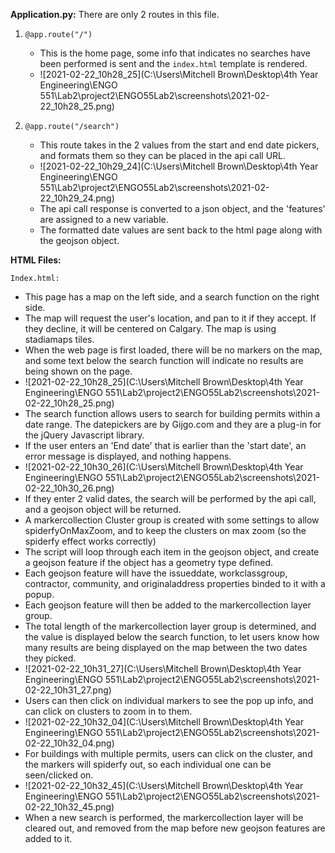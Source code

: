 **Application.py:**
There are only 2 routes in this file.

1. `@app.route("/")` 
	- This is the home page, some info that indicates no searches have been performed is sent and the `index.html` template is rendered.
	- ![2021-02-22_10h28_25](C:\Users\Mitchell Brown\Desktop\4th Year Engineering\ENGO 551\Lab2\project2\ENGO55Lab2\screenshots\2021-02-22_10h28_25.png)
	
2. `@app.route("/search")`
	- This route takes in the 2 values from the start and end date pickers, and formats them so they can be placed in the api call URL. 
	- ![2021-02-22_10h29_24](C:\Users\Mitchell Brown\Desktop\4th Year Engineering\ENGO 551\Lab2\project2\ENGO55Lab2\screenshots\2021-02-22_10h29_24.png)
	- The api call response is converted to a json object, and the 'features' are assigned to a new variable. 
	- The formatted date values are sent back to the html page along with the geojson object. 
	

**HTML Files:**

`Index.html:`

- This page has a map on the left side, and a search function on the right side. 
- The map will request the user's location, and pan to it if they accept. If they decline, it will be centered on Calgary. The map is using stadiamaps tiles. 
- When the web page is first loaded, there will be no markers on the map, and some text below the search function will indicate no results are being shown on the page.
- ![2021-02-22_10h28_25](C:\Users\Mitchell Brown\Desktop\4th Year Engineering\ENGO 551\Lab2\project2\ENGO55Lab2\screenshots\2021-02-22_10h28_25.png)
- The search function allows users to search for building permits within a date range. The datepickers are by Gijgo.com and they are a plug-in for the jQuery Javascript library.
- If the user enters an 'End date' that is earlier than the 'start date', an error message is displayed, and nothing happens.
- ![2021-02-22_10h30_26](C:\Users\Mitchell Brown\Desktop\4th Year Engineering\ENGO 551\Lab2\project2\ENGO55Lab2\screenshots\2021-02-22_10h30_26.png)
- If they enter 2 valid dates, the search will be performed by the api call, and a geojson object will be returned. 
- A markercollection Cluster group is created with some settings to allow spiderfyOnMaxZoom, and to keep the clusters on max zoom (so the spiderfy effect works correctly)
- The script will loop through each item in the geojson object, and create a geojson feature if the object has a geometry type defined. 
- Each geojson feature will have the issueddate, workclassgroup, contractor, community, and originaladdress properties binded to it with a popup. 
- Each geojson feature will then be added to the markercollection layer group. 
- The total length of the markercollection layer group is determined, and the value is displayed below the search function, to let users know how many results are being displayed on the map between the two dates they picked. 
- ![2021-02-22_10h31_27](C:\Users\Mitchell Brown\Desktop\4th Year Engineering\ENGO 551\Lab2\project2\ENGO55Lab2\screenshots\2021-02-22_10h31_27.png)
- Users can then click on individual markers to see the pop up info, and can click on clusters to zoom in to them. 
- ![2021-02-22_10h32_04](C:\Users\Mitchell Brown\Desktop\4th Year Engineering\ENGO 551\Lab2\project2\ENGO55Lab2\screenshots\2021-02-22_10h32_04.png)
- For buildings with multiple permits, users can click on the cluster, and the markers will spiderfy out, so each individual one can be seen/clicked on. 
- ![2021-02-22_10h32_45](C:\Users\Mitchell Brown\Desktop\4th Year Engineering\ENGO 551\Lab2\project2\ENGO55Lab2\screenshots\2021-02-22_10h32_45.png)
- When a new search is performed, the markercollection layer will be cleared out, and removed from the map before new geojson features are added to it. 
